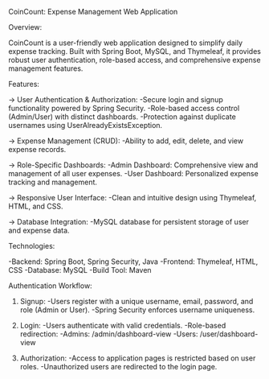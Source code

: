 CoinCount: Expense Management Web Application

Overview:

CoinCount is a user-friendly web application designed to simplify daily expense tracking. Built with Spring Boot, MySQL, and Thymeleaf, it provides robust user authentication, role-based access, and comprehensive expense management features.

Features:

-> User Authentication & Authorization: 
   -Secure login and signup functionality powered by Spring Security.
   -Role-based access control (Admin/User) with distinct dashboards.
   -Protection against duplicate usernames using UserAlreadyExistsException.

-> Expense Management (CRUD):
   -Ability to add, edit, delete, and view expense records.
   
-> Role-Specific Dashboards:
   -Admin Dashboard: Comprehensive view and management of all user expenses.
   -User Dashboard: Personalized expense tracking and management.
   
-> Responsive User Interface:
   -Clean and intuitive design using Thymeleaf, HTML, and CSS.
   
-> Database Integration:
   -MySQL database for persistent storage of user and expense data.

   
Technologies:

-Backend: Spring Boot, Spring Security, Java
-Frontend: Thymeleaf, HTML, CSS
-Database: MySQL
-Build Tool: Maven


Authentication Workflow:
1) Signup:
   -Users register with a unique username, email, password, and role (Admin or User).
   -Spring Security enforces username uniqueness.

2) Login:
   -Users authenticate with valid credentials.
   -Role-based redirection:
    -Admins: /admin/dashboard-view
    -Users: /user/dashboard-view
3) Authorization:
   -Access to application pages is restricted based on user roles.
   -Unauthorized users are redirected to the login page.
